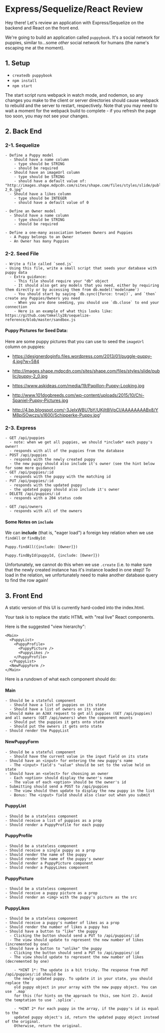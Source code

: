 # Express/Sequelize/React Review

Hey there! Let's review an application with Express/Sequelize on the backend and React on the front end.

We're going to build an application called `puppybook`. It's a social network for puppies, similar to...some _other_ social network for humans (the name's escaping me at the moment).

## 1. Setup

* `createdb puppybook`
* `npm install`
* `npm start`

The start script runs webpack in watch mode, and nodemon, so any changes you make to the client or server directories should cause webpack to rebuild and the server to restart, respectively. Note that you may need to wait a moment for the webpack build to complete - if you refresh the page too soon, you may not see your changes.

## 2. Back End

### 2-1. Sequelize

```
- Define a Puppy model
  - Should have a name column
    - type should be STRING
    - should be required
  - Should have an imageUrl column
    - type should be STRING
    - should have a default value of: "http://images.shape.mdpcdn.com/sites/shape.com/files/styles/slide/public/puppy-2_0.jpg"
  - Should have a likes column
    - type should be INTEGER
    - should have a default value of 0

- Define an Owner model
  - Should have a name column
    - type should be STRING
    - should be required

- Define a one-many association between Owners and Puppies
  - A Puppy belongs to an Owner
  - An Owner has many Puppies
```

### 2-2. Seed File

```
- Write a file called `seed.js`
- Using this file, write a small script that seeds your database with puppy data
  - Extra guidance:
    - This file should require your "db" object
    - It should also get any models that you need, either by requiring them directly or by accessing them from db.model('modelname')
    - You should start by saying `db.sync({force: true})`, and `then` create any Puppies/Owners you need
    - When you are done seeding, you should use `db.close` to end your connection
    - Here is an example of what this looks like: https://github.com/tmkelly28/sequelize-reference/blob/master/sandbox.js
```

#### Puppy Pictures for Seed Data:

Here are some puppy pictures that you can use to seed the `imageUrl` column on puppies:

* https://designerdoginfo.files.wordpress.com/2013/01/puggle-puppy-4.jpg?w=584

* http://images.shape.mdpcdn.com/sites/shape.com/files/styles/slide/public/puppy-2_0.jpg

* https://www.askideas.com/media/19/Papillon-Puppy-Looking.jpg

* http://www.101dogbreeds.com/wp-content/uploads/2015/10/Chi-Spaniel-Puppy-Pictures.jpg

* http://4.bp.blogspot.com/-3JeIxWBU7bY/UKjIt8lVpCI/AAAAAAAABx8/YM8piSOwczs/s1600/Schipperke-Puppy.jpg'

### 2-3. Express

```
- GET /api/puppies
  - note: when we get all puppies, we should *include* each puppy's owner!
  - responds with all of the puppies from the database
- POST /api/puppies
  - responds with the newly created puppy
  - the new puppy should also include it's owner (see the hint below for some more guidance)
- GET /api/puppies/:id
  - responds with the puppy with the matching id
- PUT /api/puppies/:id
  - responds with the updated puppy
  - the updated puppy should also include it's owner
- DELETE /api/puppies/:id
  - responds with a 204 status code

- GET /api/owners
  - responds with all of the owners
```

#### Some Notes on `include`

We can **include** (that is, "eager load") a foreign key relation when we use `findAll` or `findById`:

```
Puppy.findAll({include: [Owner]})

Puppy.findById(puppyId, {include: [Owner]})
```

Unfortunately, we cannot do this when we use `.create` (i.e. to make sure that the newly created instance has it's instance loaded in one step)! To load in the relation, we unfortunately need to make another database query to find the row again!

## 3. Front End

A static version of this UI is currently hard-coded into the index.html.

Your task is to replace the static HTML with "real live" React components.

Here is the suggested "view hierarchy":

```
<Main>
  <PuppyList>
    <PuppyProfile>
      <PuppyPicture />
      <PuppyLikes />
    </PuppyProfile>
  </PuppyList>
  <NewPuppyForm />
</Main>
```

Here is a rundown of what each component should do:

#### Main
```
- Should be a stateful component
  - Should have a list of puppies on its state
  - Should have a list of owners on its state
- Should make an AJAX request to get all puppies (GET /api/puppies) and all owners (GET /api/owners) when the component mounts
  - Should put the puppies it gets onto state
  - Should put the owners it gets onto state
- Should render the PuppyList
```

#### NewPuppyForm
```
- Should be a stateful component
  - Should have the current value in the input field on its state
- Should have an <input> for entering the new puppy's name
  - The <input> field's "value" should be set to the value held on state
- Should have an <select> for choosing an owner
  - Each <option> should display the owner's name
  - The value of each <option> should be the owner's id
- Submitting should send a POST to /api/puppies
  - The view should then update to display the new puppy in the list
  - Bonus: The <input> field should also clear out when you submit
```

#### PuppyList
```
- Should be a stateless component
- Should receive a list of puppies as a prop
- Should render a PuppyProfile for each puppy
```

#### PuppyProfile
```
- Should be a stateless component
- Should receive a single puppy as a prop
- Should render the name of the puppy
- Should render the name of the puppy's owner
- Should render a PuppyPicture component
- Should render a PuppyLikes component
```

#### PuppyPicture
```
- Should be a stateless component
- Should receive a puppy picture as a prop
- Should render an <img> with the puppy's picture as the src
```

#### PuppyLikes
```
- Should be a stateless component
- Should receive a puppy's number of likes as a prop
- Should render the number of likes a puppy has
- Should have a button to "like" the puppy
  - Clicking the button should send a PUT to /api/puppies/:id
  - The view should update to represent the new number of likes (incremented by one)
- Should have a button to "unlike" the puppy
  - Clicking the button should send a PUT to /api/puppies/:id
  - The view should update to represent the new number of likes (decremented by one)

    - *HINT 1*: The update is a bit tricky. The response from PUT /api/puppies/:id should be
    the newly updated puppy. To update it in your state, you should replace the
    old puppy object in your array with the new puppy object. You can use `.map`
    for this (for hints on the approach to this, see hint 2). Avoid the temptation to use `.splice`.

    - *HINT 2* For each puppy in the array, if the puppy's id is equal to the
    updated puppy object's id, return the updated puppy object instead of the original.
    Otherwise, return the original.
```
